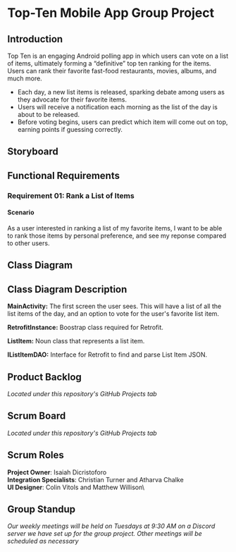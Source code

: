 # Top-Ten Mobile App Group Project

## Introduction
Top Ten is an engaging Android polling app in which users can vote on a list of items, ultimately forming a “definitive” top ten ranking for the items. Users can rank their favorite fast-food restaurants, movies, albums, and much more. 

* Each day, a new list items is released, sparking debate among users as they advocate for their favorite items. 
* Users will receive a notification each morning as the list of the day is about to be released.
* Before voting begins, users can predict which item will come out on top, earning points if guessing correctly.

## Storyboard

## Functional Requirements

### Requirement 01: Rank a List of Items

#### Scenario
As a user interested in ranking a list of my favorite items, I want to be able to rank those items by personal preference, and see my reponse compared to other users.


## Class Diagram

## Class Diagram Description
**MainActivity:** The first screen the user sees. This will have a list of all the list items of the day, and an option to vote for the user's favorite list item.  
  
**RetrofitInstance:** Boostrap class required for Retrofit.  
  
**ListItem:** Noun class that represents a list item.  
  
**IListItemDAO:** Interface for Retrofit to find and parse List Item JSON.  
  

## Product Backlog
*Located under this repository's GitHub Projects tab*

## Scrum Board
*Located under this repository's GitHub Projects tab*


## Scrum Roles
**Project Owner**: Isaiah Dicristoforo\
**Integration Specialists**: Christian Turner and Atharva Chalke\
**UI Designer**:  Colin Vitols and Matthew Willison\


## Group Standup
*Our weekly meetings will be held on Tuesdays at 9:30 AM on a Discord server we have set up for the group project. Other meetings will be scheduled as necessary*
